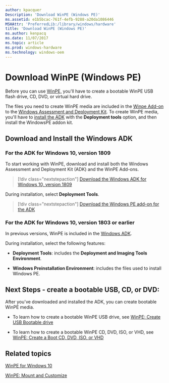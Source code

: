 ```yaml
---
author: kpacquer
Description: 'Download WinPE (Windows PE)'
ms.assetid: e1b5bcac-761f-4efb-9288-a20da1086446
MSHAttr: 'PreferredLib:/library/windows/hardware'
title: 'Download WinPE (Windows PE)'
ms.author: kenpacq
ms.date: 11/07/2017
ms.topic: article
ms.prod: windows-hardware
ms.technology: windows-oem
---
```


# Download WinPE (Windows PE)


Before you can use [WinPE,](winpe-intro.md) you'll have to create a bootable WinPE USB flash drive, CD, DVD, or virtual hard drive.

The files you need to create WinPE media are included in the [Winpe Add-on](https://go.microsoft.com/fwlink/?linkid=2022233) to the [Windows Assessment and Deployment Kit](http://go.microsoft.com/fwlink/?LinkId=526803). To create WinPE media, you'll have to [install the ADK](https://docs.microsoft.com/en-us/windows-hardware/get-started/adk-install) with the **Deployment tools** option, and then install the WindowsPE addon kit.

## Download and Install the Windows ADK

### For the ADK for Windows 10, version 1809

To start working with WinPE, download and install both the Windows Assessment and Deployment Kit (ADK) and the WinPE Add-ons.

> [!div class="nextstepaction"]
> [Download the Windows ADK for Windows 10, version 1809](https://go.microsoft.com/fwlink/?linkid=2026036)

 During installation, select **Deployment Tools**.

> [!div class="nextstepaction"]
> [Download the Windows PE add-on for the ADK](https://go.microsoft.com/fwlink/?linkid=2022233)

### For the ADK for Windows 10, version 1803 or earlier

In previous versions, WinPE is included in the [Windows ADK](http://go.microsoft.com/fwlink/?LinkId=526803). 

During installation, select the following features:

-   **Deployment Tools**: includes the **Deployment and Imaging Tools Environment**.

-   **Windows Preinstallation Environment**: includes the files used to install Windows PE.

## Next Steps - create a bootable USB, CD, or DVD:

After you've downloaded and installed the ADK, you can create bootable WinPE media.

- To learn how to create a bootable WinPE USB drive, see [WinPE: Create USB Bootable drive](winpe-create-usb-bootable-drive.md) 

- To learn how to create a bootable WinPE CD, DVD, ISO, or VHD, see [WinPE: Create a Boot CD, DVD, ISO, or VHD](winpe-create-a-boot-cd-dvd-iso-or-vhd.md)

## <span id="related_topics"></span>Related topics


[WinPE for Windows 10](winpe-intro.md)

[WinPE: Mount and Customize](winpe-mount-and-customize.md)
